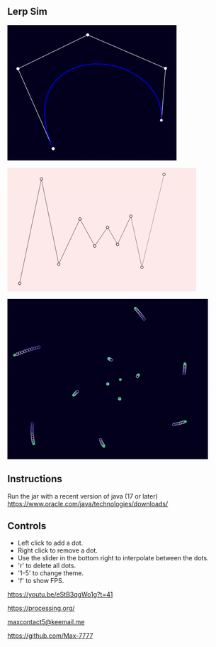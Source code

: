 ## Lerp Sim
![](lerp_gif_4.gif)

![](lerp_gif_2.gif)

![](lerp_gif_3.gif)

## Instructions
Run the jar with a recent version of java (17 or later) 
https://www.oracle.com/java/technologies/downloads/

## Controls
- Left click to add a dot.
- Right click to remove a dot.
- Use the slider in the bottom right to interpolate between the dots.
- 'r' to delete all dots.
- '1-5' to change theme.
- 'f' to show FPS.

https://youtu.be/eStB3qgWo1g?t=41

https://processing.org/

[maxcontact5@keemail.me](mailto:maxcontact5@keemail.me)

https://github.com/Max-7777
